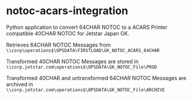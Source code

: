# notoc-acars-integration

Python application to convert 64CHAR NOTOC to a ACARS Printer compatible 40CHAR NOTOC for Jetstar Japan GK.

Retrieves 64CHAR NOTOC Messages from
``` \\corp\operations$\OPSDATA\FIRSTLOAD\GK_NOTOC_ACARS_64CHAR ```

Transformed 40CHAR NOTOC Messages are stored in  
``` \\corp.jetstar.com\operations$\OPSDATA\GK_NOTOC_File\PROD ```

Transformed 40CHAR and untransformed 64CHAR NOTOC Messages are archived in
``` \\corp.jetstar.com\operations$\OPSDATA\GK_NOTOC_File\ARCHIVE ```
